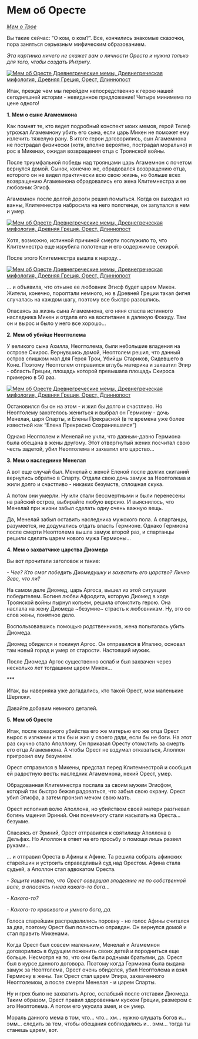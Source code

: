 # Мем об Оресте

[_Мем о Трое_](http://pikabu.ru/story/mem_o_troe_chast_pyataya_padenie_troi_4722179)

Вы такие сейчас: “О ком, о ком?”. Все, кончились знакомые сказочки, пора заняться серьезным мифическим образованием.

_Эта картинка ничего не скажет вам о личности Ореста и нужна только для того, чтобы создать Интригу._

[![Мем об Оресте Древнегреческие мемы, Древнегреческая мифология, Древняя Греция, Орест, Длиннопост](https://cs8.pikabu.ru/post_img/2017/01/22/6/14850732751436230.jpg)](https://cs8.pikabu.ru/post_img/2017/01/22/6/14850732751436230.jpg)

Итак, прежде чем мы перейдем непосредственно к герою нашей сегодняшней истории - невиданное предложение! Четыре минимема по цене одного!

**1\. Мем о сыне Агамемнона**

Как помнят те, кто ведет подробный конспект моих мемов, герой Телеф угрожал Агамемнону убить его сына, если царь Микен не поможет ему излечить тяжелую рану. В итоге герои договорились, сын Агамемнона не пострадал физически (хотя, вполне вероятно, пострадал морально) и рос в Микенах, ожидая возвращения отца с Троянской войны.

После триумфальной победы над троянцами царь Агамемнон с почетом вернулся домой. Сынок, конечно же, обрадовался возвращению отца, которого он не видел практически всю свою жизнь, но больше всех возвращению Агамемнона обрадовались его жена Клитемнестра и ее любовник Эгисф.

Агамемнон после долгой дороги решил помыться. Когда он выходил из ванны, Клитемнестра набросила на него полотенце, он запутался в нем и умер.

[![Мем об Оресте Древнегреческие мемы, Древнегреческая мифология, Древняя Греция, Орест, Длиннопост](https://cs9.pikabu.ru/post_img/2017/01/22/6/1485073460182652781.jpg)](https://cs9.pikabu.ru/post_img/2017/01/22/6/1485073460182652781.jpg)

Хотя, возможно, истинной причиной смерти послужило то, что Клитемнестра еще изрубила полотенце и его содержимое секирой.

После этого Клитемнестра вышла к народу...

[![Мем об Оресте Древнегреческие мемы, Древнегреческая мифология, Древняя Греция, Орест, Длиннопост](https://cs8.pikabu.ru/post_img/big/2017/01/22/6/148507348113380984.jpg)](https://cs8.pikabu.ru/post_img/big/2017/01/22/6/148507348113380984.jpg)

… и объявила, что отныне ее любовник Эгисф будет царем Микен. Жители, конечно, пороптали немного, но в Древней Греции такая фигня случалась на каждом шагу, поэтому все быстро разошлись.

Опасаясь за жизнь сына Агамемнона, его няня спасла истинного наследника Микен и отдала его на воспитание в далекую Фокиду. Там он и вырос и было у него все хорошо...

**2\. Мем об убийце Неоптолема**

У великого сына Ахилла, Неоптолема, были небольшие владения на острове Скирос. Вернувшись домой, Неоптолем решил, что данный остров слишком мал для Героя Трои, Убийцы Стариков, Сидевшего в Коне. Поэтому Неоптолем отправился вглубь материка и захватил Эпир - область Греции, площадь которой превышала площадь Скироса примерно в 50 раз.

[![Мем об Оресте Древнегреческие мемы, Древнегреческая мифология, Древняя Греция, Орест, Длиннопост](https://cs9.pikabu.ru/post_img/big/2017/01/22/6/1485073571114756894.jpg)](https://cs9.pikabu.ru/post_img/big/2017/01/22/6/1485073571114756894.jpg)

Остановился бы он на этом - и жил бы долго и счастливо. Но Неоптолему захотелось жениться и выбрал он Гермиону - дочь Менелая, царя Спарты, и Елены Прекрасной (в те времена уже более известной как “Елена Прекрасно Сохранившаяся”)

Однако Неоптолем и Менелай не учли, что давным-давно Гермиона была обещана в жены другому. Этот отвергнутый жених посчитал свою честь задетой, убил Неоптолема и захватил его царство...

**3\. Мем о наследнике Менелая**

А вот еще случай был. Менелай с женой Еленой после долгих скитаний вернулись обратно в Спарту. Отдали свою дочь замуж за Неоптолема и жили долго и счастливо - никаких безумств, сплошная скука.

[](https://cs9.pikabu.ru/post_img/big/2017/01/22/6/1485073660167623347.jpg)

А потом они умерли. Ну или стали бессмертными и были перенесены на райский остров, выбирайте любую версию. И выяснилось, что Менелай при жизни забыл сделать одну очень важную вещь.

[](https://cs8.pikabu.ru/post_img/2017/01/22/6/1485073700118754809.jpg)

Да, Менелай забыл оставить наследника мужского пола. А спартанцы, разумеется, не додумались отдать власть Гермионе. Однако Гермиона после смерти Неоптолема вышла замуж второй раз, и спартанцы решили сделать царем нового мужа Гермионы...

**4\. Мем о захватчике царства Диомеда**

Вы вот прочитали заголовок и такие:

_\- Чее? Кто смог победить Диомедушку и захватить его царство? Лично Зевс, что ли?_

На самом деле Диомед, царь Аргоса, вышел из этой ситуации победителем. Богиня любви Афродита, которую Диомед в ходе Троянской войны пырнул копьем, решила отомстить герою. Она наслала на жену Диомеда ~безумие~ страсть к любовникам. Ну, это со слов жены, понятное дело.

Воспользовавшись помощью родственников, жена попыталась убить Диомеда.

[](https://cs8.pikabu.ru/post_img/big/2017/01/22/6/1485073787188416150.jpg)

Диомед обиделся и покинул Аргос. Он отправился в Италию, основал там новый город и умер от старости. Настоящий мужик.

После Диомеда Аргос существенно ослаб и был захвачен через несколько лет тогдашним царем Микен...

\*\*\*

Итак, вы наверняка уже догадались, кто такой Орест, мои маленькие Шерлоки.

[](https://cs8.pikabu.ru/post_img/big/2017/01/22/6/148507401118892516.jpg)

Давайте добавим немного деталей.

**5\. Мем об Оресте**

Итак, после коварного убийства его же матерью его же отца Орест вырос в изгнании и так бы и жил у своего дяди, если бы не боги. На этот раз скучно стало Аполлону. Он приказал Оресту отомстить за смерть его отца Агамемнона. А чтобы Орест не вздумал отказаться, Аполлон пригрозил ему безумием.

[](https://cs9.pikabu.ru/post_img/big/2017/01/22/6/1485074050167781635.jpg)

Орест отправился в Микены, предстал перед Клитемнестрой и сообщил ей радостную весть: наследник Агамемнона, некий Орест, умер.

[](https://cs9.pikabu.ru/post_img/big/2017/01/22/6/1485074069186465140.jpg)

Обрадованная Клитемнестра послала за своим мужем Эгисфом, который так быстро бежал радоваться, что забыл свою охрану. Орест убил Эгисфа, а затем пронзил мечом свою мать.

Орест исполнил волю Аполлона, но убийством своей матери разгневал богинь мщения Эриний. Они понемногу стали насылать на Ореста... безумие.

[](https://cs9.pikabu.ru/post_img/big/2017/01/22/6/1485074107115028411.jpg)

Спасаясь от Эриний, Орест отправился к святилищу Аполлона в Дельфах. Но Аполлон в ответ на его просьбу о помощи лишь развел руками...

[](https://cs8.pikabu.ru/post_img/2017/01/22/6/1485074172157157653.jpg)

... и отправил Ореста в Афины к Афине. Та решила собрать афинских старейшин и устроить справедливый суд над Орестом. Афина стала судьей, а Аполлон стал адвокатом Ореста.

_\- Защите известно, что Орест совершал злодеяние не по собственной воле, а опасаясь гнева какого-то бога…_

_\- Какого-то?_

_\- Какого-то красивого и умного бога, да._

Голоса старейшин распределились поровну - но голос Афины считался за два, поэтому Орест был полностью оправдан. Он вернулся домой и стал править Микенами.

Когда Орест был совсем маленьким, Менелай и Агамемнон договорились в будущем поженить своих детей и породниться еще больше. Несмотря на то, что они были родными братьями, да. Орест был в курсе данного договора. Поэтому когда Гермиона была выдана замуж за Неоптолема, Орест очень обиделся, убил Неоптолема и взял Гермиону в жены. Так Орест стал царем Эпира, захваченного Неоптолемом, а после смерти Менелая - и царем Спарты.

Ну и грех было не захватить Аргос, ослабший после отставки Диомеда. Таким образом, Орест правил здоровенным куском Греции, размером с эго Неоптолема. А потом его укусила змея, и он умер.

Мораль данного мема в том, что… что… хм… нужно слушать богов и… эмм… следить за тем, чтобы обещания соблюдались и… эмм… тогда ты станешь царем, вот.

[](https://cs9.pikabu.ru/post_img/2017/01/22/6/1485074313126983140.jpg)
